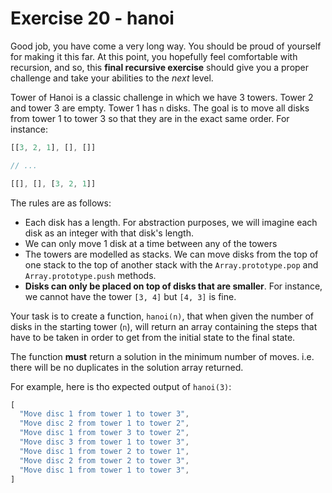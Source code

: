 # Exercise 20 - hanoi

Good job, you have come a very long way. You should be proud of yourself for making it this far. At this point, you hopefully feel comfortable with recursion, and so, this **final recursive exercise** should give you a proper challenge and take your abilities to the *next* level.

Tower of Hanoi is a classic challenge in which we have 3 towers. Tower 2 and tower 3 are empty. Tower 1 has `n` disks. The goal is to move all disks from tower 1 to tower 3 so that they are in the exact same order. For instance:

```javascript
[[3, 2, 1], [], []] 

// ...

[[], [], [3, 2, 1]]
```

The rules are as follows:
- Each disk has a length. For abstraction purposes, we will imagine each disk as an integer with that disk's length.
- We can only move 1 disk at a time between any of the towers
- The towers are modelled as stacks. We can move disks from the top of one stack to the top of another stack with the `Array.prototype.pop` and `Array.prototype.push` methods.
- **Disks can only be placed on top of disks that are smaller**. For instance, we cannot have the tower `[3, 4]` but `[4, 3]` is fine.

Your task is to create a function, `hanoi(n)`, that when given the number of disks in the starting tower (`n`), will return an array containing the steps that have to be taken in order to get from the initial state to the final state.

The function **must** return a solution in the minimum number of moves. i.e. there will be no duplicates in the solution array returned.

For example, here is tho expected output of `hanoi(3)`:

```javascript
[
  "Move disc 1 from tower 1 to tower 3",
  "Move disc 2 from tower 1 to tower 2",
  "Move disc 1 from tower 3 to tower 2",
  "Move disc 3 from tower 1 to tower 3",
  "Move disc 1 from tower 2 to tower 1",
  "Move disc 2 from tower 2 to tower 3",
  "Move disc 1 from tower 1 to tower 3",
]
```
